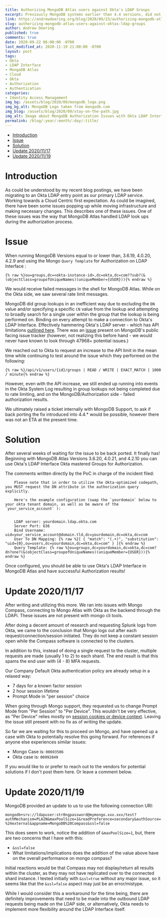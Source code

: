 ```yaml
---
title: Authorizing MongoDB Atlas users against Okta's LDAP Groups
excerpt: Previously MongoDB systems earlier than 4.4 versions, did not properly support doing lookups in Okta's LDAP interface properly, but recently that has changed. Come find out how!
link: https://andrewdoering.org/blog/2020/09/23/authorizing-mongodb-atlas-users-against-oktas-ldap-groups
slug: authorizing-mongodb-atlas-users-against-oktas-ldap-groups
author: Andrew Doering
published: true
comments: true
date: 2020-09-22 06:00:00 -0700
last_modified_at: 2020-11-19 21:00:00 -0700
layout: post
tags:
- Okta
- LDAP Interface
- MongoDB Atlas
- Cloud
- Okta
- Authorization
- Authentication
categories:
- Identity Access Management
img_bg: /assets/blog/2020/09/mongodb_logo.png
img_bg_alt: MongoDB Logo taken from mongodb.com
img_blog: /assets/blog/2020/09/stay-on-the-path.jpg
img_alt: Image about MongoDB Authorization Issues with Okta LDAP Interface. Intro image.
permalink: /blog/:year/:month/:day/:title/
---
```


- [Introduction](#introduction)
- [Issue](#issue)
- [Solution](#solution)
- [Update 2020/11/17](#update-20201117)
- [Update 2020/11/19](#update-20201119)

# Introduction

As could be understood by my recent blog postings, we have been migrating to an Okta LDAP entry point as our primary LDAP service. Working towards a Cloud Centric first expectation. As could be imagined, there have been some issues popping up while moving infrastructure and making necessary changes. This describes one of these issues. One of these issues was the way that MongoDB Atlas handled LDAP look ups during the authorization process. 

# Issue

When running MongoDB Versions equal to or lower than, 3.6.19, 4.0.20, 4.2.9 and using the Mongo `Query Template` for Authorization on LDAP Interface :

`{% raw %}ou=groups,dc=<okta-instance-id>,dc=okta,dc=com??sub?(&(objectClass=groupofUniqueNames)(uniqueMember={USER})){% endraw %}`

We would receive failed messages in the shell for MongoDB Atlas. While on the Okta side, we saw several rate limit messages.


MongoDB did group lookups in an inefficient way due to excluding the `DN` value and/or specifying a specific `CN` value from the lookup and attempting to broadly search for a single user within the group that the lookup is being performed on. Binding on every attempt to make a connection to Okta's LDAP Interface. Effectively hammering Okta's LDAP server - which has API limitations [outlined here](https://developer.okta.com/docs/reference/rate-limits/). There was an [issue](https://jira.mongodb.org/browse/SERVER-43233) present on MongoDB's public facing issue tracker (however, not realizing this before hand - we would never have known to look through 47968+ potential issues.)

We reached out to Okta to request an increase to the API limit in the mean time while continuing to test around the issue which they performed on the following:

`{% raw %}/api/v1/users/{id}/groups | READ / WRITE | EXACT_MATCH | 1000 / minute{% endraw %}`

However, even with the API increase, we still ended up running into events in the Okta System Log resulting in group lookups not being completed due to rate limiting, and on the MongoDB/Authorization side - failed authorization results.

We ultimately raised a ticket internally with MongoDB Support, to ask if back porting the fix introduced into 4.4.* would be possible, however there was not an ETA at the present time.

# Solution

After several weeks of waiting for the issue to be back ported. It finally has! Beginning with MongoDB Atlas Versions 3.6.20, 4.0.21, and 4.2.10 you can use Okta's LDAP Interface Okta mastered Groups for Authorization.

The comments written directly by the PoC in charge of the incident filed:


        Please note that in order to utilize the Okta-optimized codepath, you MUST request the DN attribute in the authorization query explicitly.

        Here's the example configuration (swap the `yourdomain` below to your okta tenant domain, as well as be aware of the `your_service_account` ):


        LDAP server: yourdomain.ldap.okta.com
        Server Port: 636
        Bind Username: uid=your_service_account@domain.tld,dc=yourdomain,dc=okta,dc=com
        User To DN Mapping: {% raw %}[ { "match": "(.+)", "substitution": "uid={0},ou=users,dc=yourdomain,dc=okta,dc=com" } ]{% endraw %}
        Query Template: {% raw %}ou=groups,dc=yourdomain,dc=okta,dc=com?dn?one?(&(objectClass=groupofUniqueNames)(uniqueMember={USER})){% endraw %}


Once configured, you should be able to use Okta's LDAP Interface in MongoDB Atlas and have successful Authorization results!


# Update 2020/11/17

After writing and utilizing this more. We ran into issues with Mongo Compass, connecting to Mongo Atlas with Okta as the backend through the LDAPi. These issues are not present with mongo cli tools.

After doing a decent amount of research and requesting Splunk logs from Okta, we came to the conclusion that Mongo logs out after each request/connection/session initiated. They do not keep a constant session open while the Compass software is connected to the clusters.

In addition to this, instead of doing a single request to the cluster, multiple requests are made (usually 1 to 2) to each shard. The end result is that this spams the end user with (4 - 8) MFA requests. 

Our Company Default Okta authentication policy are already setup in a relaxed way:

- 7 days for a known factor session
- 2 hour session lifetime
- Prompt Mode in "per session" choice

When going through Mongo support, they requested us to change Prompt Mode from "Per Session" to "Per Device". This wouldn't be very effective, as "Per Device" relies mostly on [session cookies or device context](https://help.okta.com/en/prod/Content/Topics/Security/improved-new-device-behavior-detection.htm). Leaving the issue still present with no fix as of writing the update.

So far we are waiting for this to proceed on Mongo, and have opened up a case with Okta to potentially resolve this going forward. For references if anyone else experiences similar issues:

- Mongo Case is: `00693506`
- Okta case is: `00992849`

If you would like to or prefer to reach out to the vendors for potential solutions if I don't post them here. Or leave a comment below.

# Update 2020/11/19

MongoDB provided an update to us to use the following connection URI:

`mongodb+srv://ldapuser:str0ngpassword@mymongo.xxx.xxx/test?authMechanism=PLAIN&maxPoolSize=1&readPreference=secondary&authSource=%24external&appname=MongoDB%20Compass&ssl=false`

This does seem to work, notice the addition of `&maxPoolSize=1`, but, there are two concerns that I have with this:

* `&ssl=false`
* What limitations/implications does the addition of the value above have on the overall performance on mongo compass?

Initial reactions would be that Compass may not display/return all results within the cluster, as they may not have replicated over to the connected shard instance. I tested initially with `&ssl=true` without any major issue, so it seems like that the `&ssl=false` aspect may just be an error/mistype.

While I would consider this a workaround for the time being, there are definitely improvements that need to be made into the outbound LDAP requests being made on the LDAP side, or alternatively, Okta needs to implement more flexibility around the LDAP Interface itself.